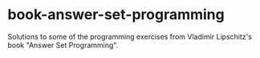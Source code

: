 # book-answer-set-programming
Solutions to some of the programming exercises from Vladimir Lipschitz's book "Answer Set Programming".
